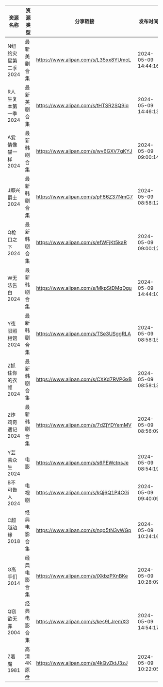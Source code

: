 | 资源名称         | 资源类型   | 分享链接                                 | 发布时间                |
| ------------ | ------ | ------------------------------------ | ------------------- |
| N纽约灾星第二季2024 | 最新美剧合集 | https://www.alipan.com/s/L35xx8YUmoL | 2024-05-09 14:44:16 |
| R人生复本第一季2024 | 最新美剧合集 | https://www.alipan.com/s/tHTSR2SQ9iq | 2024-05-09 14:46:13 |
| A爱情像猫一样2024  | 最新韩剧合集 | https://www.alipan.com/s/wv6GXV7gKYJ | 2024-05-09 09:00:14 |
| J即兴爵士2024    | 最新韩剧合集 | https://www.alipan.com/s/pF66Z37NmG7 | 2024-05-09 08:58:12 |
| Q枪口之下2024    | 最新韩剧合集 | https://www.alipan.com/s/efWFjKt5kaR | 2024-05-09 09:00:12 |
| W无法告白2024    | 最新韩剧合集 | https://www.alipan.com/s/MkpStDMqDgu | 2024-05-09 14:44:10 |
| Y夜限照相馆2024   | 最新韩剧合集 | https://www.alipan.com/s/TSe3USggRLA | 2024-05-09 08:58:15 |
| Z抓住你的衣领2024  | 最新韩剧合集 | https://www.alipan.com/s/CXKd7RVPGxB | 2024-05-09 08:58:13 |
| Z炸鸡奇遇记2024   | 最新韩剧合集 | https://www.alipan.com/s/7dZjYDYemMV | 2024-05-09 08:56:09 |
| Y芸芸众生2024    | 电影     | https://www.alipan.com/s/s6PEWctpsJe | 2024-05-09 08:54:19 |
| B不可告人2024    | 电视剧    | https://www.alipan.com/s/kQj6Q1P4CGi | 2024-05-09 09:40:09 |
| C超越边缘2018    | 经典电影合集 | https://www.alipan.com/s/nqo5tN3vWGp | 2024-05-09 10:24:16 |
| G高手们2014     | 经典电影合集 | https://www.alipan.com/s/jXkbzPXnBKe | 2024-05-09 10:28:09 |
| Q窃欲无罪2004    | 经典电影合集 | https://www.alipan.com/s/kes9LJremXG | 2024-05-09 14:54:17 |
| Z着魔1981      | 高清4K原盘 | https://www.alipan.com/s/4kQvZktJ3zJ | 2024-05-09 10:22:05 |
